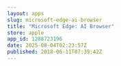 ```yaml
---
layout: apps
slug: microsoft-edge-ai-browser
title: "Microsoft Edge: AI Browser"
store: apple
app_id: 1288723196
date: 2025-08-04T02:23:57Z
published: 2018-06-11T07:39:42Z
---
```

